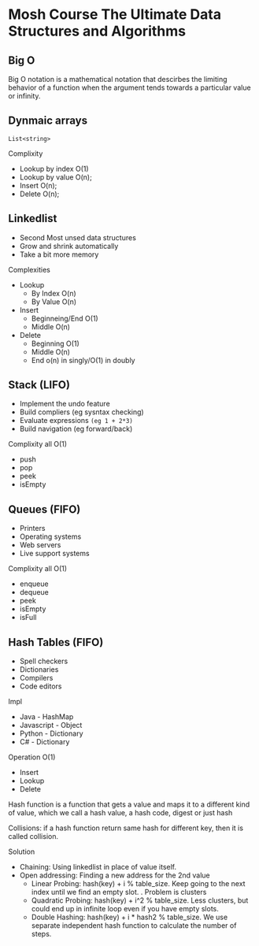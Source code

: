 # Mosh Course The Ultimate Data Structures and Algorithms

## Big O

Big O notation is a mathematical notation that descirbes the limiting behavior of a function when the argument tends towards a particular value or infinity.

## Dynmaic arrays

`List<string>`

Complixity

- Lookup by index O(1)
- Lookup by value O(n);
- Insert O(n);
- Delete O(n);

## Linkedlist

- Second Most unsed data structures
- Grow and shrink automatically
- Take a bit more memory

Complexities

- Lookup
  - By Index O(n)
  - By Value O(n)
- Insert
  - Beginneing/End O(1)
  - Middle O(n)
- Delete
  - Beginning O(1)
  - Middle O(n)
  - End o(n) in singly/O(1) in doubly

## Stack (LIFO)

- Implement the undo feature
- Build compliers (eg sysntax checking)
- Evaluate expressions `(eg 1 + 2*3)`
- Build navigation (eg forward/back)

Complixity all O(1)

- push
- pop
- peek
- isEmpty

## Queues (FIFO)

- Printers
- Operating systems
- Web servers
- Live support systems

Complixity all O(1)

- enqueue
- dequeue
- peek
- isEmpty
- isFull

## Hash Tables (FIFO)

- Spell checkers
- Dictionaries
- Compilers
- Code editors

Impl

- Java - HashMap
- Javascript - Object
- Python - Dictionary
- C# - Dictionary

Operation O(1)

- Insert
- Lookup
- Delete

Hash function is a function that gets a value and maps it to a different kind of value, which we call a hash value, a hash code, digest or just hash

Collisions: if a hash function return same hash for different key, then it is called collision.

Solution

- Chaining: Using linkedlist in place of value itself.
- Open addressing: Finding a new address for the 2nd value
  - Linear Probing: hash(key) + i % table_size. Keep going to the next index until we find an empty slot. . Problem is clusters
  - Quadratic Probing: hash(key) + i^2 % table_size. Less clusters, but could end up in infinite loop even if you have empty slots.
  - Double Hashing: hash(key) + i \* hash2 % table_size. We use separate independent hash function to calculate the number of steps.
